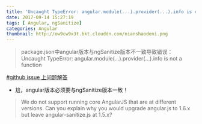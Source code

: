 ```yaml
---
title: 'Uncaught TypeError: angular.module(...).provider(...).info is not a function'
date: 2017-09-14 15:27:19
tags: [ Angular, ngSanitize]
categories: Angular
thumbnail: http://ow9cw9x3t.bkt.clouddn.com/nianshaodeni.png
---
```


> package.json中angular版本与ngSanitize版本不一致导致错误：
> Uncaught TypeError: angular.module(...).provider(...).info is not a function

[#github issue 上问题解答](https://github.com/angular/angular.js/issues/15791)


* 尬，angular版本必须要与ngSanitize版本一致！

> We do not support running core AngularJS that are at different versions. Can you explain why you would upgrade angular.js to 1.6.x but leave angular-sanitize.js at 1.5.x?
